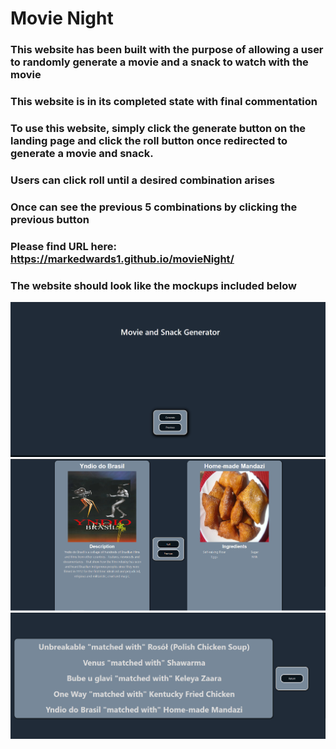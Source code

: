 # Movie Night

### This website has been built with the purpose of allowing a user to randomly generate a movie and a snack to watch with the movie
### This website is in its completed state with final commentation
### To use this website, simply click the generate button on the landing page and click the roll button once redirected to generate a movie and snack. 
### Users can click roll until a desired combination arises
### Once can see the previous 5 combinations by clicking the previous button 
### Please find URL here: https://markedwards1.github.io/movieNight/
### The website should look like the mockups included below
![Target landing page look](./assets/landingMockup.PNG)
![Target combo look](./assets/comboMockup.PNG)
![Target previous look](./assets/previousMockup.PNG)
